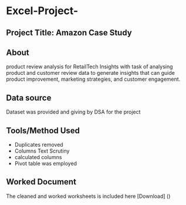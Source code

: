 # Excel-Project-

## Project Title: Amazon Case Study
 
## About 
product review analysis for RetailTech Insights with task of analysing product and customer review data to generate insights that can guide product improvement, marketing strategies, and customer engagement.

## Data source 
Dataset was provided and giving by DSA for the project 

## Tools/Method Used
- Duplicates removed
- Columns Text Scrutiny
- calculated columns
- Pivot table was employed
## Worked Document 
The cleaned and worked worksheets is included here [Download] ()
